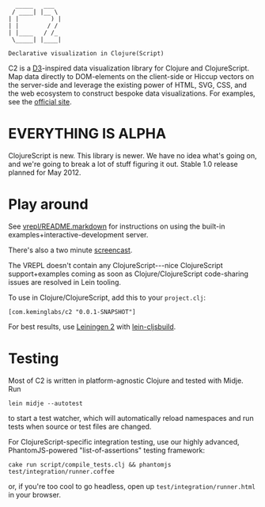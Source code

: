 
      _____   ___  
     / ____| |__ \ 
    | |         ) |
    | |        / / 
    | |____   / /_ 
     \_____| |____|

    Declarative visualization in Clojure(Script)


C2 is a [D3](http://mbostock.github.com/d3)-inspired data visualization library for Clojure and ClojureScript.
Map data directly to DOM-elements on the client-side or Hiccup vectors on the server-side and leverage the existing power of HTML, SVG, CSS, and the web ecosystem to construct bespoke data visualizations.
For examples, see the [official site](http://keminglabs.com/c2/).


EVERYTHING IS ALPHA
===================

ClojureScript is new.
This library is newer.
We have no idea what's going on, and we're going to break a lot of stuff figuring it out.
Stable 1.0 release planned for May 2012.

Play around
===========

See [vrepl/README.markdown](https://github.com/lynaghk/c2/blob/master/vrepl/README.markdown) for instructions on using the built-in examples+interactive-development server.

There's also a two minute [screencast](https://www.youtube.com/watch?v=Urg79FmQnYs).

The VREPL doesn't contain any ClojureScript---nice ClojureScript support+examples coming as soon as Clojure/ClojureScript code-sharing issues are resolved in Lein tooling.

To use in Clojure/ClojureScript, add this to your `project.clj`:

    [com.keminglabs/c2 "0.0.1-SNAPSHOT"]

For best results, use [Leiningen 2](https://github.com/technomancy/leiningen/wiki/Upgrading) with [lein-cljsbuild](https://github.com/emezeske/lein-cljsbuild).

Testing
=======

Most of C2 is written in platform-agnostic Clojure and tested with Midje.
Run

    lein midje --autotest

to start a test watcher, which will automatically reload namespaces and run tests when source or test files are changed.

For ClojureScript-specific integration testing, use our highly advanced, PhantomJS-powered "list-of-assertions" testing framework:

    cake run script/compile_tests.clj && phantomjs test/integration/runner.coffee

or, if you're too cool to go headless, open up `test/integration/runner.html` in your browser.
